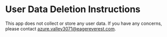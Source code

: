# User Data Deletion Instructions
This app does not collect or store any user data. If you have any concerns, please contact azure.valley3071@eagereverest.com.
